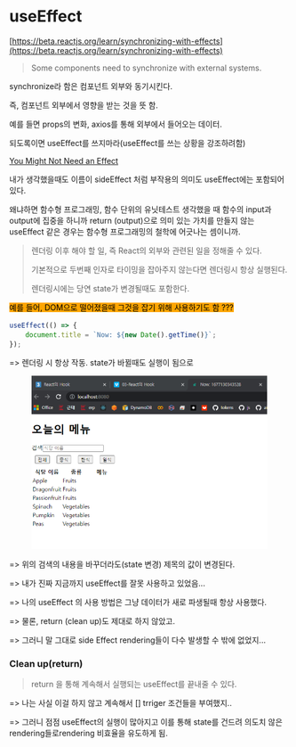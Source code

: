 # useEffect

[https://beta.reactjs.org/learn/synchronizing-with-effects](https://beta.reactjs.org/learn/synchronizing-with-effects)

> Some components need to synchronize with external systems.

synchronize라 함은 컴포넌트 외부와 동기시킨다.&#x20;

즉, 컴포넌트 외부에서 영향을 받는 것을 뜻 함.

예를 들면 props의 변화, axios를 통해 외부에서 들어오는 데이터.



되도록이면 useEffect를 쓰지마라(useEffect를 쓰는 상황을 강조하려함)

[You Might Not Need an Effect](https://beta.reactjs.org/learn/you-might-not-need-an-effect)

내가 생각했을때도 이름이 sideEffect 처럼 부작용의 의미도 useEffect에는 포함되어 있다.

왜냐하면 함수형 프로그래밍, 함수 단위의 유닛테스트 생각했을 때 함수의 input과 output에 집중을 하니까 return (output)으로 의미 있는 가치를 만들지 않는 useEffect 같은 경우는 함수형 프로그래밍의 철학에 어긋나는 셈이니까.



> 렌더링 이후 해야 할 일, 즉 React의 외부와 관련된 일을 정해줄 수 있다.
>
> 기본적으로 두번째 인자로 타이밍을 잡아주지 않는다면 렌더링시 항상 실행된다.
>
> 렌더링시에는 당연 state가 변경될때도 포함한다.

<mark style="background-color:orange;">예를 들어, DOM으로 떨어졌을때 그것을 잡기 위해 사용하기도 함 ???</mark>



```javascript
useEffect(() => {
    document.title = `Now: ${new Date().getTime()}`;
});
```

\=> 렌더링 시 항상 작동. state가 바뀔때도 실행이 됨으로&#x20;

<figure><img src="../../.gitbook/assets/image (1).png" alt=""><figcaption></figcaption></figure>

\=> 위의 검색의 내용을 바꾸더라도(state 변경) 제목의 값이 변경된다.

\=> 내가 진짜 지금까지 useEffect를 잘못 사용하고 있었음...

\=> 나의 useEffect 의 사용 방법은 그냥 데이터가 새로 파생될때 항상 사용했다.

\=> 물론, return (clean up)도 제대로 하지 않았고.

\=> 그러니 말 그대로 side Effect rendering들이 다수 발생할 수 밖에 없었지...



### Clean up(return)

> return 을 통해 계속해서 실행되는 useEffect를 끝내줄 수 있다.

\=> 나는 사실 이걸 하지 않고 계속해서 \[] trriger 조건들을 부여했지..

\=> 그러니 점점 useEffect의 실행이 많아지고 이를 통해 state를 건드려 의도치 않은 rendering들로rendering 비효율을 유도하게 됨.















